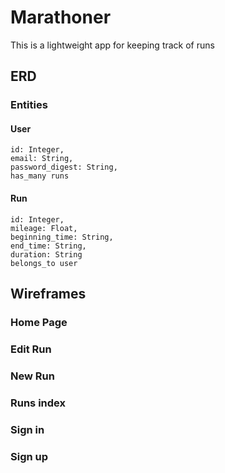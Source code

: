 # Marathoner
This is a lightweight app for keeping track of runs

## ERD

### Entities

#### User

```
id: Integer,
email: String,
password_digest: String,
has_many runs
```

#### Run

```
id: Integer,
mileage: Float,
beginning_time: String,
end_time: String,
duration: String
belongs_to user
```

## Wireframes

### Home Page

### Edit Run 
### New Run
### Runs index
### Sign in
### Sign up
